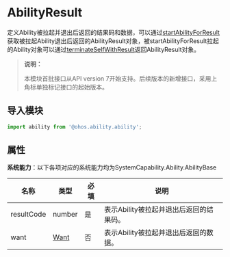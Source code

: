 # AbilityResult

定义Ability被拉起并退出后返回的结果码和数据，可以通过[startAbilityForResult](js-apis-ability-featureAbility.md#featureabilitystartabilityforresult7)获取被拉起Ability退出后返回的AbilityResult对象，被startAbilityForResult拉起的Ability对象可以通过[terminateSelfWithResult](js-apis-ability-featureAbility.md#featureabilityterminateselfwithresult7)返回AbilityResult对象。

> **说明：**
>
> 本模块首批接口从API version 7开始支持。后续版本的新增接口，采用上角标单独标记接口的起始版本。

## 导入模块

```ts
import ability from '@ohos.ability.ability';
```

## 属性

**系统能力**：以下各项对应的系统能力均为SystemCapability.Ability.AbilityBase

| 名称        |  类型                 | 必填 | 说明                                                         |
| ----------- | -------------------- | ---- | ------------------------------------------------------------ |
| resultCode  | number               | 是   | 表示Ability被拉起并退出后返回的结果码。                                |
| want  | [Want](./js-apis-app-ability-want.md)               | 否   | 表示Ability被拉起并退出后返回的数据。 |

